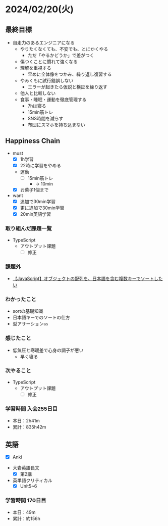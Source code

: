# 2024/02/20(火)

## 最終目標

- 自走力のあるエンジニアになる
  - やりたくなくても、不安でも、とにかくやる
    - ただ「やるかどうか」で差がつく
  - 傷つくことに慣れて強くなる
  - 理解を重視する
    - 早めに全体像をつかみ、繰り返し復習する
  - やみくもに試行錯誤しない
    - エラーが起きたら仮説と検証を繰り返す
  - 他人と比較しない
  - 食事・睡眠・運動を徹底管理する
    - 7hは寝る
    - 15min筋トレ
    - SNS時間を減らす
    - 布団にスマホを持ち込まない

## Happiness Chain

- must
  - [x] 1h学習
  - [x] 22時に学習をやめる
  - 運動
    - [ ] 15min筋トレ
      - -> 10min
  - [x] お菓子1個まで
- want
  - [x] 追加で30min学習
  - [x] 更に追加で30min学習
  - [x] 20min英語学習

### 取り組んだ課題一覧

- TypeScript
  - アウトプット課題
    - [ ] 修正

### 課題外

- [【JavaScript】オブジェクトの配列を、日本語を含む複数キーでソートしたい](https://qiita.com/wsigma21/items/42f84ff0751f536611b3)

### わかったこと

- sortの基礎知識
- 日本語キーでのソートの仕方
- 型アサーション`as`

### 感じたこと

- 低気圧と寒暖差で心身の調子が悪い
  - 早く寝る

### 次やること

- TypeScript
  - アウトプット課題
    - [ ] 修正

### 学習時間 入会255日目

- 本日：2h41m
- 累計：835h42m

## 英語

- [x] Anki
- 大岩英語長文
  - [x] 第2講
- 英単語クリティカル
  - [x] Unit5~6

### 学習時間 170日目

- 本日：49m
- 累計：約156h
